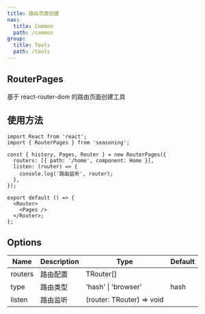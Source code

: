 ```yaml
---
title: 路由页面创建
nav:
  title: Common
  path: /common
group:
  title: Tools
  path: /tools
---
```


## RouterPages

基于 react-router-dom 的路由页面创建工具

## 使用方法

```
import React from 'react';
import { RouterPages } from 'seasoning';

const { history, Pages, Router } = new RouterPages({
  routers: [{ path: '/home', component: Home }],
  listen: (router) => {
    console.log('路由监听', router);
  },
});

export default () => {
  <Router>
    <Pages />
  </Router>;
};
```

## Options

| Name    | Description | Type                      | Default |
| ------- | ----------- | ------------------------- | ------- |
| routers | 路由配置    | TRouter[]                 |         |
| type    | 路由类型    | 'hash' \| 'browser'       | hash    |
| listen  | 路由监听    | (router: TRouter) => void |         |
